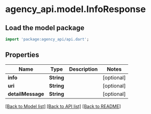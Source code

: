 # agency_api.model.InfoResponse

## Load the model package
```dart
import 'package:agency_api/api.dart';
```

## Properties
Name | Type | Description | Notes
------------ | ------------- | ------------- | -------------
**info** | **String** |  | [optional] 
**uri** | **String** |  | [optional] 
**detailMessage** | **String** |  | [optional] 

[[Back to Model list]](../README.md#documentation-for-models) [[Back to API list]](../README.md#documentation-for-api-endpoints) [[Back to README]](../README.md)


